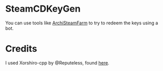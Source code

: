 # SteamCDKeyGen

You can use tools like [ArchiSteamFarm](https://github.com/JustArchiNET/ArchiSteamFarm) to try to redeem the keys using a bot.

# Credits
I used Xorshiro-cpp by @Reputeless, found [here](https://github.com/Reputeless/Xoshiro-cpp/tree/master).